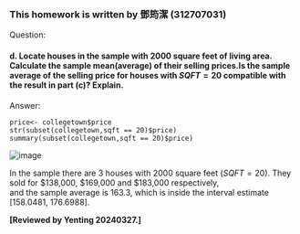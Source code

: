 ### This homework is written by 鄧筠潔 (312707031)
Question:
#### d. Locate houses in the sample with 2000 square feet of living area. Calculate the sample mean(average) of their selling prices.Is the sample average of the selling price for houses with $SQFT = 20$ compatible with the result in part (c)? Explain.
Answer:

```
price<- collegetown$price
str(subset(collegetown,sqft == 20)$price)
summary(subset(collegetown,sqft == 20)$price)
```
![image](https://github.com/HWTeng-Course/202402-Financial-Econometrics/assets/161786558/e2373edd-0595-4738-bec7-e4caeca58a80)

In the sample there are 3 houses with 2000 square feet ($SQFT = 20$). They sold for $138,000, $169,000 and $183,000 respectively, \
and the sample average is 163.3, which is inside the interval estimate [158.0481, 176.6988].

**[Reviewed by Yenting 20240327.]** 
